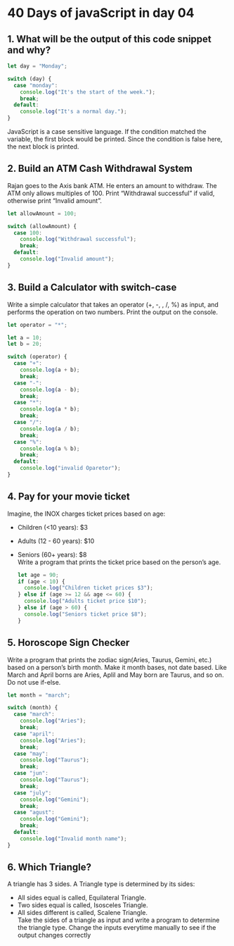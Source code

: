# 40 Days of javaScript in day 04

## 1. What will be the output of this code snippet and why?

```js
let day = "Monday";

switch (day) {
  case "monday":
    console.log("It's the start of the week.");
    break;
  default:
    console.log("It's a normal day.");
}
```

JavaScript is a case sensitive language. If the condition matched the variable, the first block would be printed. Since the condition is false here, the next block is printed.

## 2. Build an ATM Cash Withdrawal System

Rajan goes to the Axis bank ATM. He enters an amount to withdraw. The ATM only allows multiples of 100. Print “Withdrawal successful” if valid, otherwise print “Invalid amount”.

```js
let allowAmount = 100;

switch (allowAmount) {
  case 100:
    console.log("Withdrawal successful");
    break;
  default:
    console.log("Invalid amount");
}
```

## 3. Build a Calculator with switch-case

Write a simple calculator that takes an operator (+, -, , /, %) as input, and performs the operation on two numbers. Print the output on the console.

```js
let operator = "*";

let a = 10;
let b = 20;

switch (operator) {
  case "+":
    console.log(a + b);
    break;
  case "-":
    console.log(a - b);
    break;
  case "*":
    console.log(a * b);
    break;
  case "/":
    console.log(a / b);
    break;
  case "%":
    console.log(a % b);
    break;
  default:
    console.log("invalid Oparetor");
}
```

## 4. Pay for your movie ticket

Imagine, the INOX charges ticket prices based on age:

- Children (<10 years): $3
- Adults (12 - 60 years): $10
- Seniors (60+ years): $8  
  Write a program that prints the ticket price based on the person’s age.

  ```js
  let age = 90;
  if (age < 10) {
    console.log("Children ticket prices $3");
  } else if (age >= 12 && age <= 60) {
    console.log("Adults ticket price $10");
  } else if (age > 60) {
    console.log("Seniors ticket price $8");
  }
  ```

## 5. Horoscope Sign Checker

Write a program that prints the zodiac sign(Aries, Taurus, Gemini, etc.) based on a person’s birth month. Make it month bases, not date based. Like March and April borns are Aries, Aplil and May born are Taurus, and so on. Do not use if-else.

```js
let month = "march";

switch (month) {
  case "march":
    console.log("Aries");
    break;
  case "april":
    console.log("Aries");
    break;
  case "may":
    console.log("Taurus");
    break;
  case "jun":
    console.log("Taurus");
    break;
  case "july":
    console.log("Gemini");
    break;
  case "agust":
    console.log("Gemini");
    break;
  default:
    console.log("Invalid month name");
}
```

## 6. Which Triangle?

A triangle has 3 sides. A Triangle type is determined by its sides:

- All sides equal is called, Equilateral Triangle.
- Two sides equal is called, Isosceles Triangle.
- All sides different is called, Scalene Triangle.  
  Take the sides of a triangle as input and write a program to determine the triangle type. Change the inputs everytime manually to see if the output changes correctly
